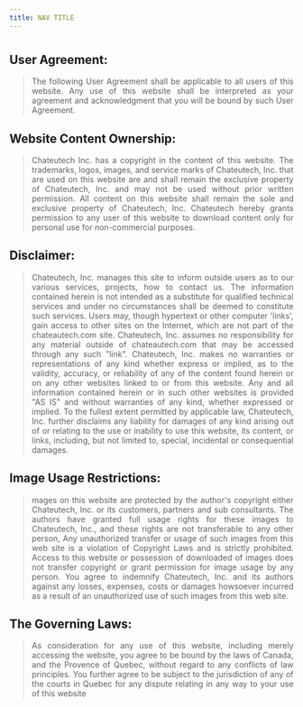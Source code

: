 ```yaml
---
title: NAV TITLE 
---
```

#

## User Agreement:
<blockquote style="text-align: justify;">The following User Agreement shall be applicable to all users of this website. Any use of this website shall be interpreted as your agreement and acknowledgment that you will be bound by such User Agreement.</blockquote>

## Website Content Ownership:
<blockquote style="text-align: justify;">Chateutech Inc. has a copyright in the content of this website. The trademarks, logos, images, and service marks of Chateutech, Inc. that are used on this website are and shall remain the exclusive property of Chateutech, Inc. and may not be used without prior written permission. All content on this website shall remain the sole and exclusive property of Chateutech, Inc.  Chateutech hereby grants permission to any user of this website to download content only for personal use for non-commercial purposes.</blockquote>

## Disclaimer:
<blockquote style="text-align: justify;">Chateutech, Inc. manages this site to inform outside users as to our various services, projects, how to contact us. The information contained herein is not intended as a substitute for qualified technical services and under no circumstances shall be deemed to constitute such services. Users may, though hypertext or other computer 'links', gain access to other sites on the Internet, which are not part of the chateautech.com site. Chateutech, Inc. assumes no responsibility for any material outside of chateautech.com that may be accessed through any such "link". Chateutech, Inc. makes no warranties or representations of any kind whether express or implied, as to the validity, accuracy, or reliability of any of the content found herein or on any other websites linked to or from this website. Any and all information contained herein or in such other websites is provided "AS IS" and without warranties of any kind, whether expressed or implied. To the fullest extent permitted by applicable law, Chateutech, Inc. further disclaims any liability for damages of any kind arising out of or relating to the use or inability to use this website, its content, or links, including, but not limited to, special, incidental or consequential damages.</blockquote>

## Image Usage Restrictions:
<blockquote style="text-align: justify;">mages on this website are protected by the author's copyright either Chateutech, Inc. or its customers, partners and sub consultants. The authors have granted full usage rights for these images to Chateutech, Inc., and these rights are not transferable to any other person, Any unauthorized transfer or usage of such images from this web site is a violation of Copyright Laws and is strictly prohibited. Access to this website or possession of downloaded of images does not transfer copyright or grant permission for image usage by any person. You agree to indemnify Chateutech, Inc. and its authors against any losses, expenses, costs or damages howsoever incurred as a result of an unauthorized use of such images from this web site.</blockquote>

## The Governing Laws:
<blockquote style="text-align: justify;">As consideration for any use of this website, including merely accessing the website, you agree to be bound by the laws of Canada, and the Provence of Quebec, without regard to any conflicts of law principles. You further agree to be subject to the jurisdiction of any of the courts in Quebec for any dispute relating in any way to your use of this website</blockquote>